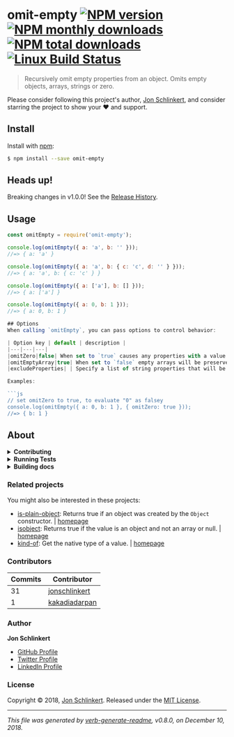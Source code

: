# omit-empty [![NPM version](https://img.shields.io/npm/v/omit-empty.svg?style=flat)](https://www.npmjs.com/package/omit-empty) [![NPM monthly downloads](https://img.shields.io/npm/dm/omit-empty.svg?style=flat)](https://npmjs.org/package/omit-empty) [![NPM total downloads](https://img.shields.io/npm/dt/omit-empty.svg?style=flat)](https://npmjs.org/package/omit-empty) [![Linux Build Status](https://img.shields.io/travis/jonschlinkert/omit-empty.svg?style=flat&label=Travis)](https://travis-ci.org/jonschlinkert/omit-empty)

> Recursively omit empty properties from an object. Omits empty objects, arrays, strings or zero.

Please consider following this project's author, [Jon Schlinkert](https://github.com/jonschlinkert), and consider starring the project to show your :heart: and support.

## Install

Install with [npm](https://www.npmjs.com/):

```sh
$ npm install --save omit-empty
```

## Heads up!

Breaking changes in v1.0.0! See the [Release History](#CHANGELOG.md).

## Usage

```js
const omitEmpty = require('omit-empty');

console.log(omitEmpty({ a: 'a', b: '' }));
//=> { a: 'a' }

console.log(omitEmpty({ a: 'a', b: { c: 'c', d: '' } }));
//=> { a: 'a', b: { c: 'c' } }

console.log(omitEmpty({ a: ['a'], b: [] }));
//=> { a: ['a'] }

console.log(omitEmpty({ a: 0, b: 1 }));
//=> { a: 0, b: 1 }

## Options
When calling `omitEmpty`, you can pass options to control behavior:

| Option key | default | description |
|---|---|---|
|omitZero|false| When set to `true` causes any properties with a value of 0 to be removed|
|omitEmptyArray|true| When set to `false` empty arrays will be preserved|
|excludeProperties| | Specify a list of string properties that will be skipped. If the property is an object, then the value will not be recursed (meaning, omit-empty is not run on the nested object.|

Examples:

```js
// set omitZero to true, to evaluate "0" as falsey
console.log(omitEmpty({ a: 0, b: 1 }, { omitZero: true }));
//=> { b: 1 }
```



## About

<details>
<summary><strong>Contributing</strong></summary>

Pull requests and stars are always welcome. For bugs and feature requests, [please create an issue](../../issues/new).

</details>

<details>
<summary><strong>Running Tests</strong></summary>

Running and reviewing unit tests is a great way to get familiarized with a library and its API. You can install dependencies and run tests with the following command:

```sh
$ npm install && npm test
```

</details>

<details>
<summary><strong>Building docs</strong></summary>

_(This project's readme.md is generated by [verb](https://github.com/verbose/verb-generate-readme), please don't edit the readme directly. Any changes to the readme must be made in the [.verb.md](.verb.md) readme template.)_

To generate the readme, run the following command:

```sh
$ npm install -g verbose/verb#dev verb-generate-readme && verb
```

</details>

### Related projects

You might also be interested in these projects:

* [is-plain-object](https://www.npmjs.com/package/is-plain-object): Returns true if an object was created by the `Object` constructor. | [homepage](https://github.com/jonschlinkert/is-plain-object "Returns true if an object was created by the `Object` constructor.")
* [isobject](https://www.npmjs.com/package/isobject): Returns true if the value is an object and not an array or null. | [homepage](https://github.com/jonschlinkert/isobject "Returns true if the value is an object and not an array or null.")
* [kind-of](https://www.npmjs.com/package/kind-of): Get the native type of a value. | [homepage](https://github.com/jonschlinkert/kind-of "Get the native type of a value.")

### Contributors

| **Commits** | **Contributor** |  
| --- | --- |  
| 31 | [jonschlinkert](https://github.com/jonschlinkert) |  
| 1  | [kakadiadarpan](https://github.com/kakadiadarpan) |  

### Author

**Jon Schlinkert**

* [GitHub Profile](https://github.com/jonschlinkert)
* [Twitter Profile](https://twitter.com/jonschlinkert)
* [LinkedIn Profile](https://linkedin.com/in/jonschlinkert)

### License

Copyright © 2018, [Jon Schlinkert](https://github.com/jonschlinkert).
Released under the [MIT License](LICENSE).

***

_This file was generated by [verb-generate-readme](https://github.com/verbose/verb-generate-readme), v0.8.0, on December 10, 2018._